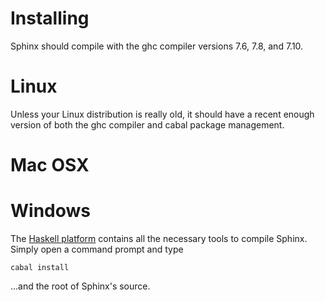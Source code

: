 # Installing

Sphinx should compile with the ghc compiler versions 7.6, 7.8, and 7.10.

# Linux

Unless your Linux distribution is really old, it should have a recent enough
version of both the ghc compiler and cabal package management.

# Mac OSX

# Windows

The [Haskell platform](https://www.haskell.org/platform/) contains all the
necessary tools to compile Sphinx. Simply open a command prompt and type

    cabal install

...and the root of Sphinx's source.

